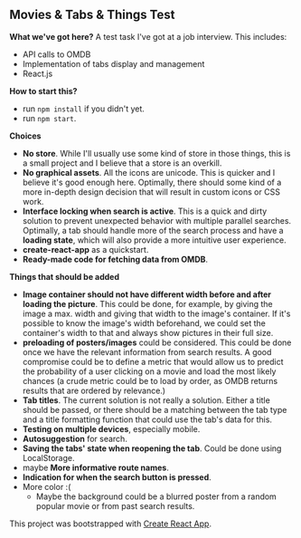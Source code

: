 **Movies & Tabs & Things Test**
---------------------------

**What we've got here?**
A test task I've got at a job interview. This includes:

 - API calls to OMDB
 - Implementation of tabs display and management
 - React.js

**How to start this?**

 - run `npm install` if you didn't yet.
 - run `npm start`.

**Choices**

 - **No store**. While I'll usually use some kind of store in those things, this is a small project and I believe that a store is an overkill.
 - **No graphical assets**. All the icons are unicode. This is quicker and I believe it's good enough here. Optimally, there should some kind of a more in-depth design decision that will result in custom icons or CSS work.
 - **Interface locking when search is active**. This is a quick and dirty solution to prevent unexpected behavior with multiple parallel searches. Optimally, a tab should handle more of the search process and have a **loading state**, which will also provide a more intuitive user experience.
 - **create-react-app** as a quickstart.
 - **Ready-made code for fetching data from OMDB**.

**Things that should be added**

 - **Image container should not have different width before and after loading the picture**. This could be done, for example, by giving the image a max. width and giving that width to the image's container. If it's possible to know the image's width beforehand, we could set the container's width to that and always show pictures in their full size.
 - **preloading of posters/images** could be considered. This could be done once we have the relevant information from search results. A good compromise could be to define a metric that would allow us to predict the probability of a user clicking on a movie and load the most likely chances (a crude metric could be to load by order, as OMDB returns results that are ordered by relevance.)
 - **Tab titles**. The current solution is not really a solution. Either a title should be passed, or there should be a matching between the tab type and a title formatting function that could use the tab's data for this.
 - **Testing on multiple devices**, especially mobile.
 - **Autosuggestion** for search.
 - **Saving the tabs' state when reopening the tab**. Could be done using LocalStorage.
 - maybe **More informative route names**.
 - **Indication for when the search button is pressed**.
 - More color :(
   - Maybe the background could be a blurred poster from a random popular movie or from past search results.

This project was bootstrapped with [Create React App](https://github.com/facebookincubator/create-react-app).